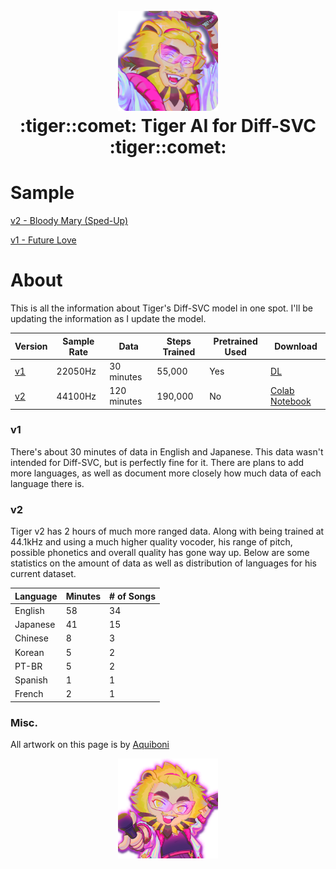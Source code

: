 <h1 align="center">
  <br>
  <img src="https://github.com/neutrogic/tiger_diff-svc/blob/main/src/ico1.png" width=160>
  <br>
  :tiger::comet: Tiger AI for Diff-SVC :tiger::comet:
  <br>
</h1>

# Sample

[v2 - Bloody Mary (Sped-Up)](https://soundcloud.com/giraffe-kun/tiger-diff-svc-v2-441khz-model-bloody-mary-sped-up)

[v1 - Future Love](https://soundcloud.com/giraffe-kun/future-love-lady-gaga-tiger-diff-svc)

# About

This is all the information about Tiger's Diff-SVC model in one spot. I'll be updating the information as I update the model.

| Version | Sample Rate | Data | Steps Trained | Pretrained Used | Download |
| --- | --- | --- | --- | --- | --- |
| [v1](#v1) | 22050Hz | 30 minutes | 55,000 | Yes | [DL](https://github.com/neutrogic/tiger_diff-svc/releases/tag/models) |
| [v2](#v2) | 44100Hz | 120 minutes | 190,000 | No | [Colab Notebook](https://colab.research.google.com/drive/1LhBhCscY7ukpihpkQW7FzV-PXXXKQ69t?usp=sharing) |

### v1
 
There's about 30 minutes of data in English and Japanese. This data wasn't intended for Diff-SVC, but is perfectly fine for it. There are plans to add more languages, as well as document more closely how much data of each language there is.

### v2

Tiger v2 has 2 hours of much more ranged data. Along with being trained at 44.1kHz and using a much higher quality vocoder, his range of pitch, possible phonetics and overall quality has gone way up. Below are some statistics on the amount of data as well as distribution of languages for his current dataset.

| Language | Minutes | # of Songs |
| --- | --- | --- |
| English | 58 | 34 |
| Japanese | 41 | 15 |
| Chinese | 8 | 3 |
| Korean | 5 | 2 |
| PT-BR | 5 | 2 |
| Spanish | 1 | 1 |
| French | 2 | 1 |


### Misc.

All artwork on this page is by [Aquiboni](https://boxerbun.fun/)

<p align="center">
  <img src="https://github.com/neutrogic/tiger_diff-svc/blob/main/src/ico2.png" width=160>
</p>
